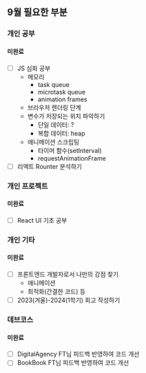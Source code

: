 ## 9월 필요한 부분

### 개인 공부

#### 미완료

- [ ] JS 심화 공부
  - 메모리
    - task queue
    - microtask queue
    - animation frames
  - 브라우저 렌더링 단계
  - 변수가 저장되는 위치 파악하기
    - 단일 데이터: ?
    - 복합 데이터: heap
  - 애니메이션 스크립팅
    - 타이머 함수(setInterval)
    - requestAnimationFrame
- [ ] 리액트 Rounter 분석하기

### 개인 프로젝트

#### 미완료

- [ ] React UI 기초 공부

### 개인 기타

#### 미완료

- [ ] 프론트엔드 개발자로서 나만의 강점 찾기
  - 애니메이션
  - 최적화(간결한 코드) 등
- [ ] 2023(겨울)-2024(1학기) 회고 작성하기

### 데브코스

#### 미완료

- [ ] DigitalAgency FT님 피드백 반영하여 코드 개선
- [ ] BookBook FT님 피드백 반영하여 코드 개선
